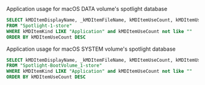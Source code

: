 Application usage for macOS DATA volume's spotlight database
```SQL
SELECT kMDItemDisplayName, _kMDItemFileName, kMDItemUseCount, kMDItemUsedDates, kMDItemLastUsedDate  
FROM "Spotlight-1-store"
WHERE kMDItemKind LIKE "Application" and kMDItemUseCount not like ""
ORDER BY kMDItemUseCount DESC

```

Application usage for macOS SYSTEM volume's spotlight database
```SQL
SELECT kMDItemDisplayName, _kMDItemFileName, kMDItemUseCount, kMDItemUsedDates, kMDItemLastUsedDate  
FROM "Spotlight-BootVolume_1-store"
WHERE kMDItemKind LIKE "Application" and kMDItemUseCount not like ""
ORDER BY kMDItemUseCount DESC
```
